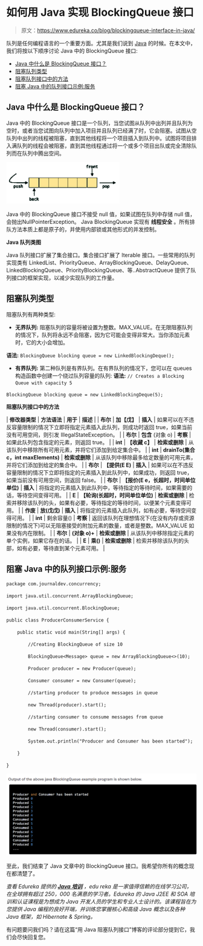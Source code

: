 # 如何用 Java 实现 BlockingQueue 接口

> 原文：<https://www.edureka.co/blog/blockingqueue-interface-in-java/>

队列是任何编程语言的一个重要方面。尤其是我们说到 [Java](https://www.edureka.co/blog/java-tutorial/) 的时候。在本文中，我们将按以下顺序讨论 Java 中的 BlockingQueue 接口:

*   [Java 中什么是 BlockingQueue 接口？](#what)
*   [阻塞队列类型](#types)
*   [阻塞队列接口中的方法](#methods)
*   [阻塞 Java 中的队列接口示例:服务](#code)

## **Java 中什么是 BlockingQueue 接口？**

Java 中的 BlockingQueue 接口是一个队列，当您试图从队列中出列并且队列为空时，或者当您试图向队列中加入项目并且队列已经满了时，它会阻塞。试图从空队列中出列的线程被阻塞，直到其他线程将一个项目插入到队列中。试图将项目排入满队列的线程会被阻塞，直到其他线程通过将一个或多个项目出队或完全清除队列而在队列中腾出空间。

![priority queue in c++](img/5997b4fb2c10995ce28bafde5c62b84a.png)

Java 中的 BlockingQueue 接口不接受 null 值，如果试图在队列中存储 null 值，会抛出NullPointerException。 Java BlockingQueue 实现有 **线程安全** 。所有排队方法本质上都是原子的，并使用内部锁或其他形式的并发控制。

**Java 队列类图**

Java 队列接口扩展了集合接口。集合接口扩展了 Iterable 接口。一些常用的队列实现类有 LinkedList、PriorityQueue、ArrayBlockingQueue、DelayQueue、LinkedBlockingQueue、PriorityBlockingQueue、等..AbstractQueue 提供了队列接口的框架实现，以减少实现队列的工作量。

## **阻塞队列类型**

阻塞队列有两种类型:

*   **无界队列:** 阻塞队列的容量将被设置为整数。MAX_VALUE。在无限阻塞队列的情况下，队列将永远不会阻塞，因为它可能会变得非常大。当你添加元素时，它的大小会增加。

**语法:** `BlockingQueue blocking queue = new LinkedBlockingDeque();`

*   **有界队列:** 第二种队列是有界队列。在有界队列的情况下，您可以在 queues 构造函数中创建一个绕过队列容量的队列: **语法:** `// Creates a Blocking Queue with capacity 5`

`BlockingQueue blocking queue = new LinkedBlockingDeque(5);`

**阻塞队列接口中的方法**

| **修改器类型** | **方法语法** | **用于** | **描述** |
| **布尔** | **加【戊】** | **插入** | 如果可以在不违反容量限制的情况下立即将指定元素插入此队列，则成功时返回 true，如果当前没有可用空间，则引发 IllegalStateException。 |
| **布尔** | **包含** (对象 o) | **考察** | 如果此队列包含指定的元素，则返回 true。 |
| **int** | **【收藏 c】** | **检索或删除** | 从该队列中移除所有可用元素，并将它们添加到给定集合中。 |
| **int** | **drainTo(集合 c，int maxElements)** | **检索或删除** | 从该队列中移除最多给定数量的可用元素，并将它们添加到给定的集合中。 |
| **布尔** | **【提供(E E)** | **插入** | 如果可以在不违反容量限制的情况下立即将指定的元素插入到此队列中，如果成功，则返回 true，如果当前没有可用空间，则返回 false。 |
| **布尔** | **【报价(E e，长超时，时间单位单位)** | **插入** | 将指定的元素插入到此队列中，等待指定的等待时间，如果需要的话，等待空间变得可用。 |
| **E** | **【轮询(长超时，时间单位单位)** | **检索或删除** | 检索并移除该队列的头，如果有必要，等待指定的等待时间，以便某个元素变得可用。 |
| **作废** | **放(戊戊)** | **插入** | 将指定的元素插入此队列，如有必要，等待空间变得可用。 |
| **int** | 剩余容量() | **考察** | 返回该队列在理想情况下(在没有内存或资源限制的情况下)可以无阻塞接受的附加元素的数量，或者是整数。MAX_VALUE 如果没有内在限制。 |
| **布尔** | **(对象 o)+** | **检索或删除** | 从该队列中移除指定元素的单个实例，如果它存在的话。 |
| **E** | **乘()** | **检索或删除** | 检索并移除该队列的头部，如有必要，等待直到某个元素可用。 |

## **阻塞 Java 中的队列接口示例:服务**

```
package com.journaldev.concurrency;

import java.util.concurrent.ArrayBlockingQueue;

import java.util.concurrent.BlockingQueue;

public class ProducerConsumerService {

    public static void main(String[] args) {

        //Creating BlockingQueue of size 10

        BlockingQueue<Message> queue = new ArrayBlockingQueue<>(10);

        Producer producer = new Producer(queue);	

        Consumer consumer = new Consumer(queue);

        //starting producer to produce messages in queue

        new Thread(producer).start();

        //starting consumer to consume messages from queue

        new Thread(consumer).start();

        System.out.println("Producer and Consumer has been started");

    }

}
```

![BlockingQueue Interface in Java](img/698363aa6ab7b8a7d453fcb5e04169d3.png)

至此，我们结束了 Java 文章中的 BlockingQueue 接口。我希望你所有的概念现在都清楚了。

*查看 Edureka 提供的  [**Java 培训**](https://www.edureka.co/java-j2ee-soa-training)* *，edu reka 是一家值得信赖的在线学习公司，在全球拥有超过 250，000 名满意的学习者。Edureka 的 Java J2EE 和 SOA 培训和认证课程是为想成为 Java 开发人员的学生和专业人士设计的。该课程旨在为您提供 Java 编程的良好开端，并训练您掌握核心和高级 Java 概念以及各种 Java 框架，如 Hibernate & Spring。*

有问题要问我们吗？请在这篇“用 Java 阻塞队列接口”博客的评论部分提到它，我们会尽快回复您。